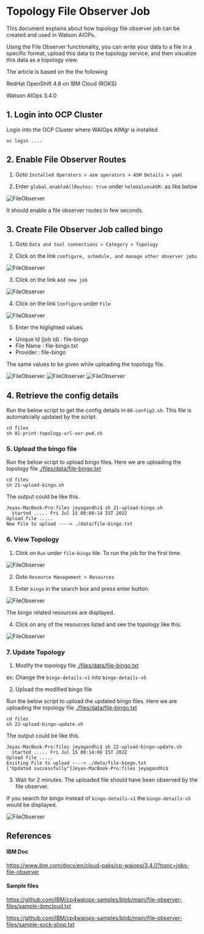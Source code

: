 #  Topology File Observer Job

This document explains about how topology file observer job can be created and used in Watson AIOPs.

Using the File Observer functionality, you can write your data to a file in a specific format, upload this data to the topology service, and then visualize this data as a topology view.

The article is based on the the following

RedHat OpenShift 4.8 on IBM Cloud (ROKS)

Watson AIOps 3.4.0

## 1. Login into OCP Cluster

Login into the OCP Cluster where WAIOps AIMgr is installed 

```
oc login ....
```

## 2. Enable File Observer Routes

1. Goto `Installed Operators > asm operators > ASM Details > yaml `

2. Enter `global.enableAllRoutes: true` under `helmValuesASM:` as like below

![FileObserver](./images/image-00001.png)

It should enable a file observer routes in few seconds.


## 3. Create File Observer Job called bingo

1.  Goto `Data and tool connections > Category > Topology `

2. Click on the link `configure, schedule, and manage other observer jobs`

![FileObserver](./images/image-00002.png)

3. Click on the link `Add new job`

![FileObserver](./images/image-00003.png)

4. Click on the link `Configure` under `File`

![FileObserver](./images/image-00004.png)

5. Enter the higlighted values

- Unique Id (job id) : file-bingo
- File Name : file-bingo.txt
- Provider : file-bingo

The same values to be given while uploading the topology file.

![FileObserver](./images/image-00005.png)
![FileObserver](./images/image-00006.png)
![FileObserver](./images/image-00007.png)



## 4. Retrieve the config details

Run the below script to get the config details in `00-config2.sh`. This file is automatcially updated by the script.

```
cd files
sh 01-print-topology-url-usr-pwd.sh
```

### 5. Upload the bingo file

Run the below script to upload bingo files. Here we are uploading the topology file [./files/data/file-bingo.txt](./files/data/file-bingo.txt)

```
cd files
sh 21-upload-bingo.sh
```

The output could be like this.

```
Jeyas-MacBook-Pro:files jeyagandhi$ sh 21-upload-bingo.sh
  started ..... Fri Jul 15 00:08:14 IST 2022
Upload file .....
New File to upload ----> ./data/file-bingo.txt
```

### 6. View Topology

1. Click on  `Run` under `file-bingo` tile. To run the job for the first time.

![FileObserver](./images/image-00008.png)

2.  Goto `Resource Management > Resources `

3.  Enter `bingo` in the search box and press enter button.

![FileObserver](./images/image-00009.png)

The bingo related resources are displayed.

4. Click on any of the resources listed and see the topology like this.

![FileObserver](./images/image-00010.png)


### 7. Update Topology

1. Modify the topology file [./files/data/file-bingo.txt](./files/data/file-bingo.txt)

ex: Change the `bingo-details-v1` into `bingo-details-v5`

2. Upload the modified bingo file

Run the below script to upload the updated bingo files. Here we are uploading the topology file [./files/data/file-bingo.txt](./files/data/file-bingo.txt)

```
cd files
sh 22-upload-bingo-update.sh
```

The output could be like this.

```
Jeyas-MacBook-Pro:files jeyagandhi$ sh 22-upload-bingo-update.sh
  started ..... Fri Jul 15 00:14:08 IST 2022
Upload file .....
Existing File to upload ----> ./data/file-bingo.txt
["Updated successfully"]Jeyas-MacBook-Pro:files jeyagandhi$
```

3. Wait for 2 minutes. The uploaded file should have been observed by the file observer.

If you search for bingo instead of `bingo-details-v1` the `bingo-details-v5` would be displayed.

![FileObserver](./images/image-00012.png)


## References

#### IBM Doc
https://www.ibm.com/docs/en/cloud-paks/cp-waiops/3.4.0?topic=jobs-file-observer

#### Sample files
https://github.com/IBM/cp4waiops-samples/blob/main/file-observer-files/sample-ibmcloud.txt

https://github.com/IBM/cp4waiops-samples/blob/main/file-observer-files/sample-sock-shop.txt

